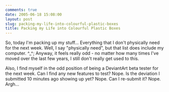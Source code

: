 ```yaml
---
comments: true
date: 2005-06-18 15:08:00
layout: post
slug: packing-my-life-into-colourful-plastic-boxes
title: Packing my Life into Colourful Plastic Boxes
---
```


So, today I'm packing up my stuff...  Everything that I don't physically need for the next week.  Well, I say "physically need", but that list does include my computer.  ^_^;  Anyway, it feels really odd - no matter how many times I've moved over the last few years, I still don't really get used to this.  

Also, I find myself in the odd position of being a DeviantArt beta tester for the next week.  Can I find any new features to test?  Nope.  Is the deviation I submitted 10 minutes ago showing up yet?  Nope.  Can I re-submit it?  Nope.  Argh...

